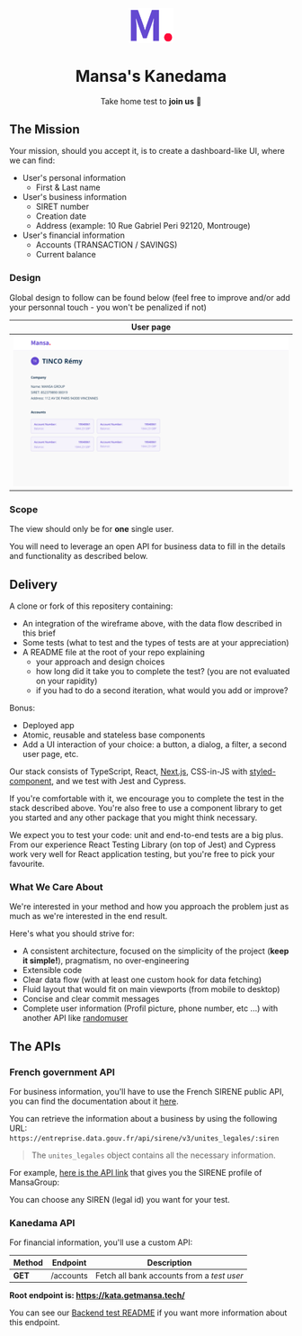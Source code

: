 <p align="center"><a href="https://github.com/MansaGroup/kanedama" target="blank"><img src="../.github/assets/logo.png" width="80" alt="Mansa's Logo" /></a></p>
<h1 align="center">Mansa's Kanedama</h1>
<p align="center">Take home test to <b>join us</b> 💜</p>

## The Mission

Your mission, should you accept it, is to create a dashboard-like UI, where we can find:

- User's personal information
  - First & Last name
- User's business information
  - SIRET number
  - Creation date
  - Address (example: 10 Rue Gabriel Peri 92120, Montrouge)
- User's financial information
  - Accounts (TRANSACTION / SAVINGS)
  - Current balance

### Design

Global design to follow can be found below (feel free to improve and/or add your personnal touch - you won't be penalized if not)

|                        User page                        |
| :-----------------------------------------------------: |
| ![Design wireframe](../.github/assets/frontend/frontend-wireframe.png) |

### Scope

The view should only be for **one** single user.

You will need to leverage an open API for business data to fill in the details and functionality as described below.

## Delivery

A clone or fork of this repositery containing:

- An integration of the wireframe above, with the data flow described in this brief
- Some tests (what to test and the types of tests are at your appreciation)
- A README file at the root of your repo explaining 
  - your approach and design choices
  - how long did it take you to complete the test? (you are not evaluated on your rapidity)
  - if you had to do a second iteration, what would you add or improve?

Bonus:

- Deployed app
- Atomic, reusable and stateless base components
- Add a UI interaction of your choice: a button, a dialog, a filter, a second user page, etc. 

Our stack consists of TypeScript, React, [Next.js](https://nextjs.org/), CSS-in-JS with [styled-component](https://styled-components.com/), and we test with Jest and Cypress.

If you're comfortable with it, we encourage you to complete the test in the stack described above. You're also free to use a component library to get you started and any other package that you might think necessary.

We expect you to test your code: unit and end-to-end tests are a big plus. From our experience React Testing Library (on top of Jest) and Cypress work very well for React application testing, but you're free to pick your favourite.

### What We Care About

We're interested in your method and how you approach the problem just as much as we're interested in the end result.

Here's what you should strive for:

- A consistent architecture, focused on the simplicity of the project (**keep it simple!**), pragmatism, no over-engineering
- Extensible code
- Clear data flow (with at least one custom hook for data fetching)
- Fluid layout that would fit on main viewports (from mobile to desktop)
- Concise and clear commit messages
- Complete user information (Profil picture, phone number, etc ...) with
  another API like [randomuser](https://randomuser.me)

## The APIs

### French government API

For business information, you'll have to use the French SIRENE public API,
you can find the documentation about it [here](https://entreprise.data.gouv.fr/api_doc/sirene).

You can retrieve the information about a business by using the following URL:
`https://entreprise.data.gouv.fr/api/sirene/v3/unites_legales/:siren`

> The `unites_legales` object contains all the necessary information.

For example, [here is the API link](https://entreprise.data.gouv.fr/api/sirene/v3/unites_legales/852379890)
that gives you the SIRENE profile of MansaGroup:

You can choose any SIREN (legal id) you want for your test.

### Kanedama API

For financial information, you'll use a custom API:

| Method  | Endpoint  | Description                                |
| ------- | --------- | ------------------------------------------ |
| **GET** | /accounts | Fetch all bank accounts from a _test user_ |

**Root endpoint is: https://kata.getmansa.tech/**

You can see our [Backend test README](../backend/README.md) if you want more information about this endpoint.
